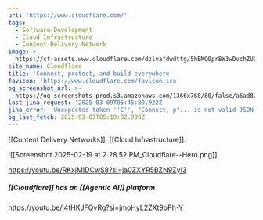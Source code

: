 ```yaml
---
url: 'https://www.cloudflare.com/'
tags:
  - Software-Development
  - Cloud-Infrastructure
  - Content-Delivery-Network
image: >-
  https://cf-assets.www.cloudflare.com/dzlvafdwdttg/5hEMO0prBW3wDvchZU0iBZ/8e05bb4c55f8906e58d09dbc861c0f22/CF_logo_horizontal_singlecolor_wht.svg
site_name: Cloudflare
title: 'Connect, protect, and build everywhere'
favicon: 'https://www.cloudflare.com/favicon.ico'
og_screenshot_url: >-
  https://og-screenshots-prod.s3.amazonaws.com/1366x768/80/false/a6ad87b96b6f44b6b903d3db0d28b0f75e62c6ec246afd9e218723c6168baad3.jpeg
last_jina_request: '2025-03-09T06:45:00.922Z'
jina_error: 'Unexpected token ''C'', "Connect, p"... is not valid JSON'
og_last_fetch: 2025-03-07T05:19:02.930Z
---
```

[[Content Delivery Networks]], [[Cloud Infrastructure]]. 

![[Screenshot 2025-02-19 at 2.28.52 PM_Cloudflare--Hero.png]]

https://youtu.be/RKxjMIDCwS8?si=ja0ZXYR5BZN9ZyI3

##### [[Cloudflare]] has an [[Agentic AI]] platform

https://youtu.be/l4tHKJFQvRg?si=jmoHyL2ZXt9oPh-Y
